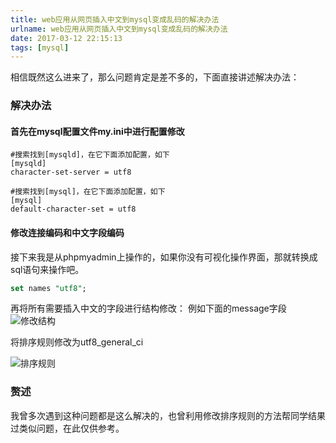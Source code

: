 ```yaml
---
title: web应用从网页插入中文到mysql变成乱码的解决办法
urlname: web应用从网页插入中文到mysql变成乱码的解决办法
date: 2017-03-12 22:15:13
tags: [mysql]
---
```

相信既然这么进来了，那么问题肯定是差不多的，下面直接讲述解决办法：
<!-- more -->
### 解决办法

#### 首先在mysql配置文件my.ini中进行配置修改

```
#搜索找到[mysqld]，在它下面添加配置，如下
[mysqld]
character-set-server = utf8

#搜索找到[mysql]，在它下面添加配置，如下
[mysql]
default-character-set = utf8
```
#### 修改连接编码和中文字段编码
接下来我是从phpmyadmin上操作的，如果你没有可视化操作界面，那就转换成sql语句来操作吧。

```sql
set names "utf8";
```

再将所有需要插入中文的字段进行结构修改：
例如下面的message字段
![修改结构](https://cdn.safeandsound.cn/image/web应用从网页插入中文到mysql变成乱码的解决办法/修改.png)


将排序规则修改为utf8_general_ci

![排序规则](https://cdn.safeandsound.cn/image/web应用从网页插入中文到mysql变成乱码的解决办法/utf8.png)


### 赘述
我曾多次遇到这种问题都是这么解决的，也曾利用修改排序规则的方法帮同学结果过类似问题，在此仅供参考。